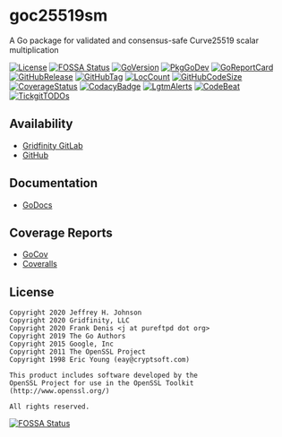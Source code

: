 # goc25519sm

A Go package for validated and consensus-safe Curve25519 scalar multiplication

[![License](https://img.shields.io/badge/License-BSD%203--Clause-blue.svg)](https://github.com/johnsonjh/goc25519sm/blob/master/LICENSE)
[![FOSSA Status](https://app.fossa.com/api/projects/git%2Bgithub.com%2Fjohnsonjh%2Fgoc25519sm.svg?type=shield)](https://app.fossa.com/reports/64562da2-2df4-4566-8120-2200ca634465)
[![GoVersion](https://img.shields.io/github/go-mod/go-version/johnsonjh/goc25519sm.svg)](https://github.com/johnsonjh/goc25519sm/blob/master/go.mod)
[![PkgGoDev](https://pkg.go.dev/badge/github.com/johnsonjh/goc25519sm)](https://pkg.go.dev/github.com/johnsonjh/goc25519sm)
[![GoReportCard](https://goreportcard.com/badge/github.com/johnsonjh/goc25519sm)](https://goreportcard.com/report/github.com/johnsonjh/goc25519sm)
[![GitHubRelease](https://img.shields.io/github/release/johnsonjh/goc25519sm.svg)](https://github.com/johnsonjh/goc25519sm/releases/)
[![GitHubTag](https://img.shields.io/github/tag/johnsonjh/goc25519sm.svg)](https://github.com/johnsonjh/goc25519sm/tags/)
[![LocCount](https://img.shields.io/tokei/lines/github/johnsonjh/goc25519sm.svg)](https://github.com/XAMPPRocky/tokei)
[![GitHubCodeSize](https://img.shields.io/github/languages/code-size/johnsonjh/goc25519sm.svg)](https://github.com/johnsonjh/goc25519sm)
[![CoverageStatus](https://coveralls.io/repos/github/johnsonjh/goc25519sm/badge.svg)](https://coveralls.io/github/johnsonjh/goc25519sm)
[![CodacyBadge](https://api.codacy.com/project/badge/Grade/1554a9e30cff45aa80635c1e00dafa9e)](https://app.codacy.com/gh/johnsonjh/goc25519sm?utm_source=github.com&utm_medium=referral&utm_content=johnsonjh/goc25519sm&utm_campaign=Badge_Grade)
[![LgtmAlerts](https://img.shields.io/lgtm/alerts/g/johnsonjh/goc25519sm.svg?logo=lgtm&logoWidth=18)](https://lgtm.com/projects/g/johnsonjh/goc25519sm/alerts/)
[![CodeBeat](https://codebeat.co/badges/95866deb-d1d0-4fe9-a6ac-807f8442c400)](https://codebeat.co/projects/github-com-johnsonjh-goc25519sm-master)
[![TickgitTODOs](https://img.shields.io/endpoint?url=https://api.tickgit.com/badge?repo=github.com/johnsonjh/goc25519sm)](https://www.tickgit.com/browse?repo=github.com/johnsonjh/goc25519sm)

## Availability

*  [Gridfinity GitLab](https://gitlab.gridfinity.com/jeff/goc25519sm)
*  [GitHub](https://github.com/johnsonjh/goc25519sm)

## Documentation

*  [GoDocs](https://pkg.go.dev/github.com/johnsonjh/goc25519sm)

## Coverage Reports

*  [GoCov](https://pktdist.gridfinity.com/coverage/goc25519sm/)
*  [Coveralls](https://coveralls.io/github/johnsonjh/goc25519sm)

## License

```
Copyright 2020 Jeffrey H. Johnson
Copyright 2020 Gridfinity, LLC
Copyright 2020 Frank Denis <j at pureftpd dot org>
Copyright 2019 The Go Authors
Copyright 2015 Google, Inc
Copyright 2011 The OpenSSL Project
Copyright 1998 Eric Young (eay@cryptsoft.com)

This product includes software developed by the
OpenSSL Project for use in the OpenSSL Toolkit
(http://www.openssl.org/)

All rights reserved.
```

[![FOSSA Status](https://app.fossa.com/api/projects/git%2Bgithub.com%2Fjohnsonjh%2Fgoc25519sm.svg?type=large)](https://app.fossa.com/reports/64562da2-2df4-4566-8120-2200ca634465)

